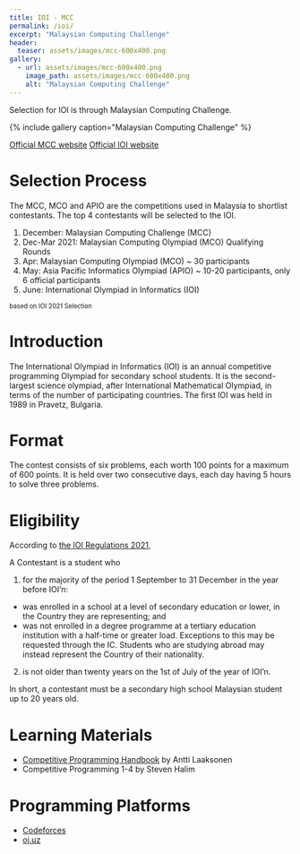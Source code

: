 ```yaml
---
title: IOI - MCC
permalink: /ioi/
excerpt: "Malaysian Computing Challenge"
header:
  teaser: assets/images/mcc-600x400.png
gallery:
  - url: assets/images/mcc-600x400.png
    image_path: assets/images/mcc-600x400.png
    alt: "Malaysian Computing Challenge"
---
```


Selection for IOI is through Malaysian Computing Challenge.

{% include gallery caption="Malaysian Computing Challenge" %}


[Official MCC website](https://ioimalaysia.org/)
[Official IOI website](https://ioinformatics.org/)

# Selection Process
The MCC, MCO and APIO are the competitions used in Malaysia to shortlist contestants. The top 4 contestants will be selected to the IOI.

1. December: Malaysian Computing Challenge (MCC)
2. Dec-Mar 2021: Malaysian Computing Olympiad (MCO) Qualifying Rounds
3. Apr: Malaysian Computing Olympiad (MCO) ~ 30 participants
4. May: Asia Pacific Informatics Olympiad (APIO) ~ 10-20 participants, only 6 official participants
5. June: International Olympiad in Informatics (IOI)

<span style="font-size:0.8em;">based on IOI 2021 Selection</span>

# Introduction
The International Olympiad in Informatics (IOI) is an annual competitive programming Olympiad for secondary school students. It is the second-largest science olympiad, after International Mathematical Olympiad, in terms of the number of participating countries. The first IOI was held in 1989 in Pravetz, Bulgaria.

# Format
The contest consists of six problems, each worth 100 points for a maximum of 600 points. It is held over two consecutive days, each day having 5 hours to solve three problems.

# Eligibility
According to [the IOI Regulations 2021](https://ioinformatics.org/files/regulations21.pdf),

A Contestant is a student who
1. for the majority of the period 1 September to 31 December in the year before IOI’n: 
-  was enrolled in a school at a level of secondary education or lower, in the Country they 
are representing; and 
- was not enrolled in a degree programme at a tertiary education institution with a half-time 
or greater load. 
Exceptions to this may be requested through the IC. Students who are studying abroad may 
instead represent the Country of their nationality. 
2. is not older than twenty years on the 1st of July of the year of IOI’n. 

In short, a contestant must be a secondary high school Malaysian student up to 20 years old.

# Learning Materials
- [Competitive Programming Handbook](https://github.com/pllk/cphb/blob/master/book.pdf) by Antti Laaksonen
- Competitive Programming 1-4 by Steven Halim

# Programming Platforms
- [Codeforces](https://codeforces.com/)
- [oj.uz](https://oj.uz/)